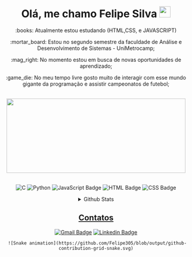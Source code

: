 <h1 align="center">Olá, me chamo Felipe Silva <img src="https://emojis.slackmojis.com/emojis/images/1531849430/4246/blob-sunglasses.gif?1531849430" width="30"/></h1>

<div align="center">
   
  <p>:books: Atualmente estou  estudando (HTML,CSS, e JAVASCRIPT)
  <p>:mortar_board:  Estou no segundo semestre da faculdade de Análise e Desenvolvimento de Sistemas - UniMetrocamp;
  <p>:mag_right: No momento estou em busca de novas oportunidades de aprendizado;
  <p>:game_die: No meu tempo livre gosto muito de interagir com esse mundo gigante da programação e assistir campeonatos de futebol;

</div>

<br>

<div align="center">

  <img height="200em" width="480em" src="https://apexensino.com.br/wp-content/uploads/2017/03/linguagens-de-programa%C3%A7%C3%A3o.jpg"/>

</div>

<br>

<div align="center">
  
  ![C](https://img.shields.io/badge/c-%2300599C.svg?style=for-the-badge&logo=c&logoColor=white)
  ![Python](https://img.shields.io/badge/python-3670A0?style=for-the-badge&logo=python&logoColor=ffdd54)
  ![JavaScript Badge](https://img.shields.io/badge/JavaScript-F7DF1E?style=for-the-badge&logo=javascript&logoColor=black)
  ![HTML Badge](https://img.shields.io/badge/HTML-239120?style=for-the-badge&logo=html5&logoColor=white)
  ![CSS Badge](https://img.shields.io/badge/CSS-239120?&style=for-the-badge&logo=css3&logoColor=white)
  
  
  <details>
  <summary>Github Stats</summary>
<div>
  <a href="https://github.com/Felipe305">
  <img height="180em" src="https://github-readme-stats-eight-theta.vercel.app/api?username=Felipe305&show_icons=true&theme=tokyonight&include_all_commits=true&count_private=true"/>
  <img height="180em" src="https://github-readme-stats-eight-theta.vercel.app/api/top-langs/?username=Felipe305&layout=compact&langs_count=8&theme=tokyonight"/>
<div>
</details>
  
  ## Contatos
  
  [![Gmail Badge](https://img.shields.io/badge/Gmail-D14836?style=for-the-badge&logo=gmail&logoColor=white)](mailto:felipe.profissionalti@gmail.com)
  [![Linkedin Badge](https://img.shields.io/badge/LinkedIn-0077B5?style=for-the-badge&logo=linkedin&logoColor=white)](https://www.linkedin.com/in/felipe-silva-575531203/)
  
     ![Snake animation](https://github.com/Felipe305/blob/output/github-contribution-grid-snake.svg)
 
  
</div>
